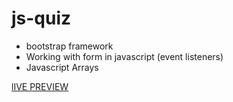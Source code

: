 # js-quiz
- bootstrap framework
- Working with form in javascript (event listeners)
- Javascript Arrays

[lIVE PREVIEW](https://cesar-rdgz.github.io/js-quiz/)
